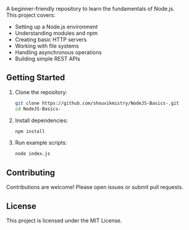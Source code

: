   
A beginner-friendly repository to learn the fundamentals of Node.js.  
This project covers:

- Setting up a Node.js environment
- Understanding modules and npm
- Creating basic HTTP servers
- Working with file systems
- Handling asynchronous operations
- Building simple REST APIs

## Getting Started

1. Clone the repository:
   ```bash
   git clone https://github.com/shouvikmistry/NodeJS-Basics-.git
   cd NodeJS-Basics-
   ```

2. Install dependencies:
   ```bash
   npm install
   ```

3. Run example scripts:
   ```bash
   node index.js
   ```

## Contributing

Contributions are welcome! Please open issues or submit pull requests.

## License

This project is licensed under the MIT License.